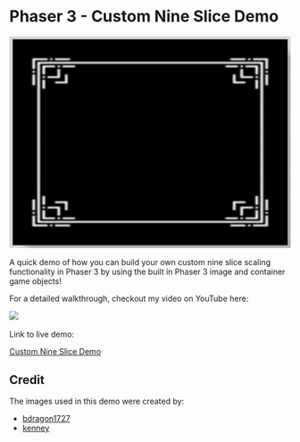 # Phaser 3 - Custom Nine Slice Demo

![demo](docs/example.gif)

A quick demo of how you can build your own custom nine slice scaling functionality in Phaser 3 by using the built in Phaser 3 image and container game objects!

For a detailed walkthrough, checkout my video on YouTube here:

[<img src="https://i.ytimg.com/vi/jZtVciBkxjU/hqdefault.jpg">](https://youtu.be/jZtVciBkxjU 'Phaser 3 Mastery: Effortless Fade-In and Fade-Out Scene Transitions')

Link to live demo:

[Custom Nine Slice Demo](https://devshareacademy.github.io/code-examples-from-my-video-content/phaser-3/simple-scene-transitions/index.html)

## Credit

The images used in this demo were created by:

- [bdragon1727](https://bdragon1727.itch.io/border-and-panels-menu-part-1)
- [kenney](https://www.kenney.nl/assets/ui-pack-space-expansion)
